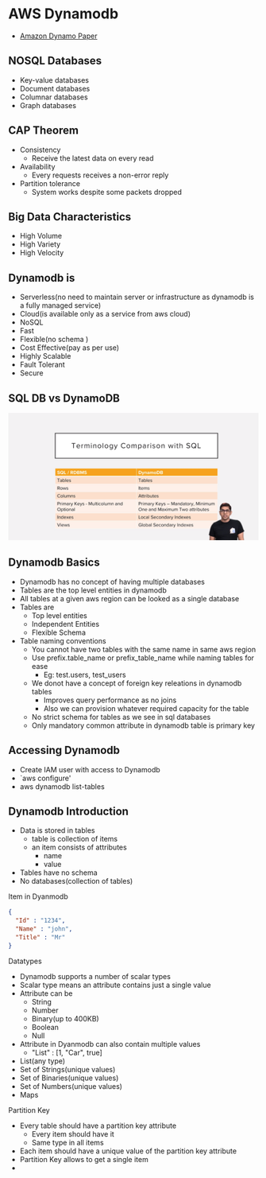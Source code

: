 # AWS Dynamodb
+ [Amazon Dynamo Paper](https://www.allthingsdistributed.com/files/amazon-dynamo-sosp2007.pdf)

## NOSQL Databases
- Key-value databases
- Document databases
- Columnar databases
- Graph databases

## CAP Theorem
- Consistency
    - Receive the latest data on every read
- Availability
    - Every requests receives a non-error reply
- Partition tolerance
    - System works despite some packets dropped
  

## Big Data Characteristics
- High Volume
- High Variety
- High Velocity

## Dynamodb is
- Serverless(no need to maintain server or infrastructure as dynamodb is a fully managed service)
- Cloud(is available only as a service from aws cloud)
- NoSQL
- Fast
- Flexible(no schema )
- Cost Effective(pay as per use)
- Highly Scalable
- Fault Tolerant
- Secure

## SQL DB vs DynamoDB
![sql_vs_dynamodb](static/sql-vs-dynamodb.png)


## Dynamodb Basics
- Dynamodb has no concept of having multiple databases
- Tables are the top level entities in dynamodb
- All tables at a given aws region can be looked as a single database
- Tables are 
    - Top level entities
    - Independent Entities
    - Flexible Schema
- Table naming conventions
    - You cannot have two tables with the same name in same aws region
    - Use prefix.table_name or prefix_table_name while naming tables for ease
        - Eg: test.users, test_users
    - We donot have a concept of foreign key releations in dynamodb tables
        - Improves query performance as no joins
        - Also we can provision whatever required capacity for the table
    - No strict schema for tables as we see in sql databases
    - Only mandatory common attribute in dynamodb table is primary key

## Accessing Dynamodb
- Create IAM user with access to Dynamodb
- `aws configure'
- aws dynamodb list-tables

## Dynamodb Introduction
- Data is stored in tables
    - table is collection of items
    - an item consists of attributes
        - name
        - value
- Tables have no schema
- No databases(collection of tables)

Item in Dyanmodb
```json
{ 
  "Id" : "1234",
  "Name" : "john",
  "Title" : "Mr"
}
```

Datatypes
- Dynamodb supports a number of scalar types
- Scalar type means an attribute contains just a single value
- Attribute can be
    - String
    - Number
    - Binary(up to 400KB)
    - Boolean
    - Null
- Attribute in Dyanmodb can also contain multiple values
    - "List" : [1, "Car", true]
- List(any type)
- Set of Strings(unique values)
- Set of Binaries(unique values)
- Set of Numbers(unique values)
- Maps

Partition Key
- Every table should have a partition key attribute
    - Every item should have it
    - Same type in all items
- Each item should have a unique value of the partition key attribute
- Partition Key allows to get a single item
- 
